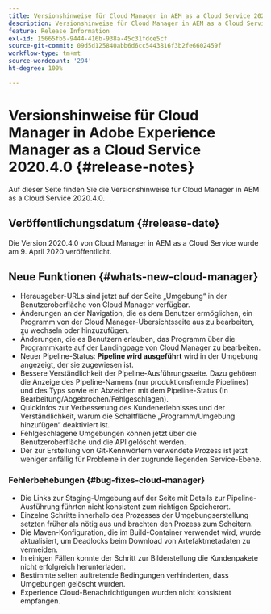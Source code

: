 ```yaml
---
title: Versionshinweise für Cloud Manager in AEM as a Cloud Service 2020.4.0
description: Versionshinweise für Cloud Manager in AEM as a Cloud Service 2020.4.0
feature: Release Information
exl-id: 15665fb5-9444-416b-938a-45c31fdce5cf
source-git-commit: 09d5d125840abb6d6cc5443816f3b2fe6602459f
workflow-type: tm+mt
source-wordcount: '294'
ht-degree: 100%

---
```


# Versionshinweise für Cloud Manager in Adobe Experience Manager as a Cloud Service 2020.4.0 {#release-notes}

Auf dieser Seite finden Sie die Versionshinweise für Cloud Manager in AEM as a Cloud Service 2020.4.0.

## Veröffentlichungsdatum {#release-date}

Die Version 2020.4.0 von Cloud Manager in AEM as a Cloud Service wurde am 9. April 2020 veröffentlicht.

## Neue Funktionen {#whats-new-cloud-manager}

* Herausgeber-URLs sind jetzt auf der Seite „Umgebung“ in der Benutzeroberfläche von Cloud Manager verfügbar.
* Änderungen an der Navigation, die es dem Benutzer ermöglichen, ein Programm von der Cloud Manager-Übersichtsseite aus zu bearbeiten, zu wechseln oder hinzuzufügen.
* Änderungen, die es Benutzern erlauben, das Programm über die Programmkarte auf der Landingpage von Cloud Manager zu bearbeiten.
* Neuer Pipeline-Status: **Pipeline wird ausgeführt** wird in der Umgebung angezeigt, der sie zugewiesen ist.
* Bessere Verständlichkeit der Pipeline-Ausführungsseite. Dazu gehören die Anzeige des Pipeline-Namens (nur produktionsfremde Pipelines) und des Typs sowie ein Abzeichen mit dem Pipeline-Status (In Bearbeitung/Abgebrochen/Fehlgeschlagen).
* QuickInfos zur Verbesserung des Kundenerlebnisses und der Verständlichkeit, warum die Schaltfläche „Programm/Umgebung hinzufügen“ deaktiviert ist.
* Fehlgeschlagene Umgebungen können jetzt über die Benutzeroberfläche und die API gelöscht werden.
* Der zur Erstellung von Git-Kennwörtern verwendete Prozess ist jetzt weniger anfällig für Probleme in der zugrunde liegenden Service-Ebene.

### Fehlerbehebungen {#bug-fixes-cloud-manager}

* Die Links zur Staging-Umgebung auf der Seite mit Details zur Pipeline-Ausführung führten nicht konsistent zum richtigen Speicherort.
* Einzelne Schritte innerhalb des Prozesses der Umgebungserstellung setzten früher als nötig aus und brachten den Prozess zum Scheitern.
* Die Maven-Konfiguration, die im Build-Container verwendet wird, wurde aktualisiert, um Deadlocks beim Download von Artefaktmetadaten zu vermeiden.
* In einigen Fällen konnte der Schritt zur Bilderstellung die Kundenpakete nicht erfolgreich herunterladen.
* Bestimmte selten auftretende Bedingungen verhinderten, dass Umgebungen gelöscht wurden.
* Experience Cloud-Benachrichtigungen wurden nicht konsistent empfangen.
